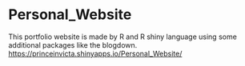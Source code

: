 # Personal_Website
This portfolio website is made by R and R shiny language using some additional packages like the blogdown. 
https://princeinvicta.shinyapps.io/Personal_Website/
